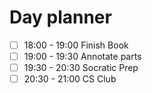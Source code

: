 # Day planner

- [ ] 18:00 - 19:00 Finish Book
- [ ] 19:00 - 19:30 Annotate parts
- [ ] 19:30 - 20:30 Socratic Prep
- [ ] 20:30 - 21:00 CS Club
